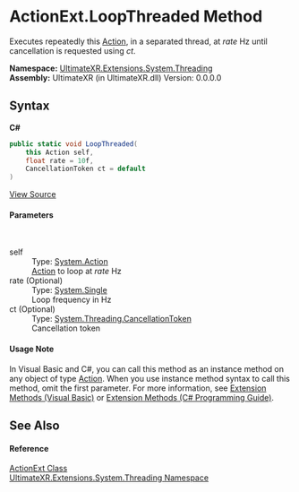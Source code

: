 # ActionExt.LoopThreaded Method 
 

Executes repeatedly this <a href="https://docs.microsoft.com/dotnet/api/system.action" target="_blank" rel="noopener noreferrer">Action</a>, in a separated thread, at *rate* Hz until cancellation is requested using *ct*.

**Namespace:**&nbsp;<a href="N_UltimateXR_Extensions_System_Threading">UltimateXR.Extensions.System.Threading</a><br />**Assembly:**&nbsp;UltimateXR (in UltimateXR.dll) Version: 0.0.0.0

## Syntax

**C#**<br />
``` C#
public static void LoopThreaded(
	this Action self,
	float rate = 10f,
	CancellationToken ct = default
)
```

<a href="UltimateXR/Scripts/Extensions/System/Threading/ActionExt.cs" rel="noopener noreferrer" title="View the source code">View Source</a><br />

#### Parameters
&nbsp;<dl><dt>self</dt><dd>Type: <a href="https://docs.microsoft.com/dotnet/api/system.action" target="_blank" rel="noopener noreferrer">System.Action</a><br /><a href="https://docs.microsoft.com/dotnet/api/system.action" target="_blank" rel="noopener noreferrer">Action</a> to loop at *rate* Hz</dd><dt>rate (Optional)</dt><dd>Type: <a href="https://docs.microsoft.com/dotnet/api/system.single" target="_blank" rel="noopener noreferrer">System.Single</a><br />Loop frequency in Hz</dd><dt>ct (Optional)</dt><dd>Type: <a href="https://docs.microsoft.com/dotnet/api/system.threading.cancellationtoken" target="_blank" rel="noopener noreferrer">System.Threading.CancellationToken</a><br />Cancellation token</dd></dl>

#### Usage Note
In Visual Basic and C#, you can call this method as an instance method on any object of type <a href="https://docs.microsoft.com/dotnet/api/system.action" target="_blank" rel="noopener noreferrer">Action</a>. When you use instance method syntax to call this method, omit the first parameter. For more information, see <a href="https://docs.microsoft.com/dotnet/visual-basic/programming-guide/language-features/procedures/extension-methods" target="_blank" rel="noopener noreferrer">Extension Methods (Visual Basic)</a> or <a href="https://docs.microsoft.com/dotnet/csharp/programming-guide/classes-and-structs/extension-methods" target="_blank" rel="noopener noreferrer">Extension Methods (C# Programming Guide)</a>.

## See Also


#### Reference
<a href="T_UltimateXR_Extensions_System_Threading_ActionExt">ActionExt Class</a><br /><a href="N_UltimateXR_Extensions_System_Threading">UltimateXR.Extensions.System.Threading Namespace</a><br />
